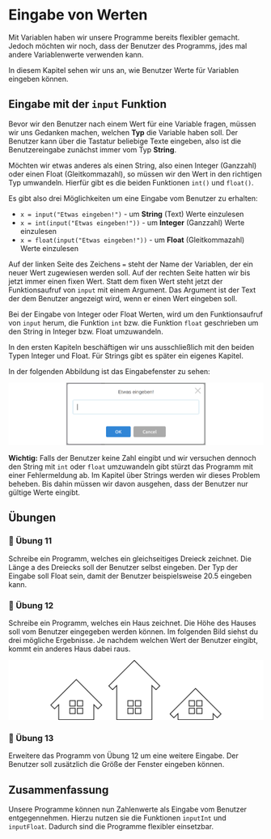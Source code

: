 # Eingabe von Werten

Mit Variablen haben wir unsere Programme bereits flexibler gemacht.
Jedoch möchten wir noch, dass der Benutzer des Programms,
jdes mal andere Variablenwerte verwenden kann.

In diesem Kapitel sehen wir uns an, wie Benutzer Werte für Variablen eingeben können.

## Eingabe mit der `input` Funktion

Bevor wir den Benutzer nach einem Wert für eine Variable fragen, müssen wir uns
Gedanken machen, welchen **Typ** die Variable haben soll.
Der Benutzer kann über die Tastatur beliebige Texte eingeben,
also ist die Benutzereingabe zunächst immer vom Typ **String**.

Möchten wir etwas anderes als einen String, also einen Integer (Ganzzahl)
oder einen Float (Gleitkommazahl), so müssen wir den Wert in den richtigen Typ umwandeln.
Hierfür gibt es die beiden Funktionen `int()` und `float()`.

Es gibt also drei Möglichkeiten um eine Eingabe vom Benutzer zu erhalten:

+ `x = input("Etwas eingeben!")` - um **String** (Text) Werte einzulesen
+ `x = int(input("Etwas eingeben!"))` - um **Integer** (Ganzzahl) Werte einzulesen
+ `x = float(input("Etwas eingeben!"))` - um **Float** (Gleitkommazahl) Werte einzulesen

Auf der linken Seite des Zeichens `=` steht der Name der Variablen,
der ein neuer Wert zugewiesen werden soll.
Auf der rechten Seite hatten wir bis jetzt immer einen fixen Wert.
Statt dem fixen Wert steht jetzt der Funktionsaufruf von `input` mit einem Argument.
Das Argument ist der Text der dem Benutzer angezeigt wird,
wenn er einen Wert eingeben soll.

Bei der Eingabe von Integer oder Float Werten, wird um den
Funktionsaufruf von `input` herum, die Funktion `int` bzw. die Funktion
`float` geschrieben um den String in Integer bzw. Float umzuwandeln.

In den ersten Kapiteln beschäftigen wir uns ausschließlich mit den beiden
Typen Integer und Float. Für Strings gibt es später ein eigenes Kapitel.

In der folgenden Abbildung ist das Eingabefenster zu sehen:

![Eingabe eines Werts](./images/input.png)

**Wichtig:** Falls der Benutzer keine Zahl eingibt und
wir versuchen dennoch den String mit `int` oder `float`
umzuwandeln gibt stürzt das Programm mit einer Fehlermeldung ab.
Im Kapitel über Strings werden wir dieses Problem beheben.
Bis dahin müssen wir davon ausgehen, dass der Benutzer nur gültige Werte eingibt.

## Übungen


### 📝 Übung 11

Schreibe ein Programm, welches ein gleichseitiges Dreieck zeichnet.
Die Länge a des Dreiecks soll der Benutzer selbst eingeben.
Der Typ der Eingabe soll Float sein, damit der Benutzer beispielsweise 20.5 
eingeben kann.

### 📝 Übung 12

Schreibe ein Programm, welches ein Haus zeichnet.
Die Höhe des Hauses soll vom Benutzer eingegeben werden können.
Im folgenden Bild siehst du drei mögliche Ergebnisse.
Je nachdem welchen Wert der Benutzer eingibt, kommt ein anderes Haus dabei raus.

![Haus mit verschiedenen Höhen](./images/house.png)

### 📝 Übung 13

Erweitere das Programm von Übung 12 um eine weitere Eingabe.
Der Benutzer soll zusätzlich die Größe der Fenster eingeben können.

## Zusammenfassung

Unsere Programme können nun Zahlenwerte als Eingabe vom Benutzer entgegennehmen.
Hierzu nutzen sie die Funktionen `inputInt` und `inputFloat`.
Dadurch sind die Programme flexibler einsetzbar.
